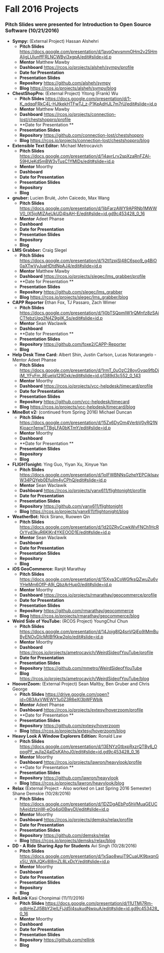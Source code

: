 # Fall 2016 Projects 
### Pitch Slides were presented for Introduction to Open Source Software (10/21/2016) 

- **Sympy:** (External Project) Hassan Alshehri 
  - **Pitch Slides** https://docs.google.com/presentation/d/1avqOwvsmmOHm2v25HmAIigLUlunffFRLNCWByi3xgpA/edit#slide=id.p
  - **Mentor** Matthew Mawby
  - **Dashboard** https://rcos.io/projects/alsheh/sympy/profile
  - **Date for Presentation**
  - **Presentation Slides** 
  - **Repository** https://github.com/alsheh/sympy
  - **Blog** https://rcos.io/projects/alsheh/sympy/blog
- **ChestShopPro:** (External Project) Yitong (Frank) Wu 
  - **Pitch Slides** https://docs.google.com/presentation/d/1-K_qdqqFRkC4L-HJtkekHTFwTJ_z-P1KeAdHJL7m7rU/edit#slide=id.p
  - **Mentor** Matthew Mawby
  - **Dashboard** https://rcos.io/projects/connection-lost/chestshoppro/profile
  - **Date for Presentation **
  - **Presentation Slides** 
  - **Repository** https://github.com/connection-lost/chestshoppro
  - **Blog** https://rcos.io/projects/connection-lost/chestshoppro/blog
- **Extensible Text Editor:** Michael Metrocavich 
  - **Pitch Slides** https://docs.google.com/presentation/d/14avrLrv2spXzaRnFZAl-59HUeKd5mBW3vTusC1YMIDs/edit#slide=id.p
  - **Mentor** Moorthy
  - **Dashboard**
  - **Date for Presentation**
  - **Presentation Slides**
  - **Repository** 
  - **Blog** 
- **gnuber:** Lucien Brulé, John Caicedo, Max Wang 
  - **Pitch Slides** https://docs.google.com/presentation/d/1ibFarzAWY9APRNb1MWWV0_IX5joMIZAeUkUD4IsAH-E/edit#slide=id.gd9c453428_0_16
  - **Mentor** Adeet Phanse
  - **Dashboard**
  - **Date for Presentation**
  - **Presentation Slides** 
  - **Repository** 
  - **Blog** 
- **LMS Grabber:** Craig Slegel 
  - **Pitch Slides** https://docs.google.com/presentation/d/1j2tl1zpjSl48C6spo9_g4BiO0aXTwVyJuaHDtdNpAJ4/edit#slide=id.p
  - **Mentor** Matthew Mawby
  - **Dashboard** https://rcos.io/projects/slegec/lms_grabber/profile
  - **Date for Presentation **
  - **Presentation Slides** 
  - **Repository** https://github.com/slegec/lms_grabber
  - **Blog** https://rcos.io/projects/slegec/lms_grabber/blog
- **CAPP Reporter** Ethan Fox, TJ Passaro, Zach Wimer 
  - **Pitch Slides** https://docs.google.com/presentation/d/1j0bTSQpmIW1rQMnfz8zSAiCTfebzUqg2N4Z9gilK_5s/edit#slide=id.p
  - **Mentor** Sean Waclawik
  - **Dashboard**
  - **Date for Presentation **
  - **Presentation Slides** 
  - **Repository** https://github.com/foxe2/CAPP-Reporter
  - **Blog** 
- **Help Desk Time Card:** Albert Shin, Justin Carlson, Lucas Notarangelo - Mentor Adeet Phanse
  - **Pitch Slides** https://docs.google.com/presentation/d/1rmT_0uOzC28oyGvqp9fbDjiM_YFyFm_8EueIq129Dxk/edit#slide=id.g1389d3c552_0_143
  - **Mentor** Moorthy
  - **Dashboard** https://rcos.io/projects/vcc-helpdesk/timecard/profile
  - **Date for Presentation**
  - **Presentation Slides** 
  - **Repository** https://github.com/vcc-helpdesk/timecard
  - **Blog** https://rcos.io/projects/vcc-helpdesk/timecard/blog
- **MineBot v2:** (continued from Spring 2016) Michael Duncan 
  - **Pitch Slides** https://docs.google.com/presentation/d/15Zx6DyOm4VerbV0yRQ1NKjoacn1enwTTBgLFA0bKTmY/edit#slide=id.p
  - **Mentor** Moorthy
  - **Dashboard**
  - **Date for Presentation **
  - **Presentation Slides** 
  - **Repository** 
  - **Blog** 
- **FLIGHTonight:**  Ying Guo, Yiyan Xu, Xinyue Yan 
  - **Pitch Slides** https://docs.google.com/presentation/d/1oIFWBNNsGzhpYEPCjkIsavW34PQYeb0Efujlm4yCPhQ/edit#slide=id.p
  - **Mentor** Sean Waclawik
  - **Dashboard** https://rcos.io/projects/yanx611/flightonight/profile
  - **Date for Presentation**
  - **Presentation Slides** 
  - **Repository** https://github.com/yanx611/flightonight
  - **Blog** https://rcos.io/projects/yanx611/flightonight/blog
- **WeatherBot:** Nick Sirano, Ruowen Qin
  - **Pitch Slides** https://docs.google.com/presentation/d/1d20ZRyCcwkWvFNCh1HcROrYyd3kuR6KlKr4YKEOOD1E/edit#slide=id.p
  - **Mentor** Sean Waclawik
  - **Dashboard**
  - **Date for Presentation**
  - **Presentation Slides**
  - **Repository** 
  - **Blog** 
- **iOS GeoCommerce:** Ranjit Marathay
  - **Pitch Slides** https://docs.google.com/presentation/d/15Xva3CoWGfksQZwuZu6vYHeMm6OfP-A9j_QbzArHup0/edit#slide=id.p
  - **Mentor** Moorthy
  - **Dashboard** https://rcos.io/projects/rmarathay/geocommerce/profile
  - **Date for Presentation**
  - **Presentation Slides** 
  - **Repository** https://github.com/rmarathay/geocommerce
  - **Blog** https://rcos.io/projects/rmarathay/geocommerce/blog
- **Weird Side of YouTube:** (RCOS Project) YoungChul Chun
  - **Pitch Slides** https://docs.google.com/presentation/d/14Jojg8lQ4snVQjEp9IMmBuByENOvDIcMtIBfKkw2plo/edit#slide=id.p
  - **Mentor** Moorthy
  - **Dashboard** https://rcos.io/projects/ametrocavich/WeirdSideofYouTube/profile
  - **Date for Presentation**
  - **Presentation Slides** 
  - **Repository** https://github.com/mmetro/WeirdSideofYouTube
  - **Blog** https://rcos.io/projects/ametrocavich/WeirdSideofYouTube/blog
- **HooverZoom:** (External Project) Sean Maltby, Ben Gruber and Chris George 
  - **Pitch Slides** https://drive.google.com/open?id=0B3AxVWEWY1u0Z3R6eXI3bWFWblk
  - **Mentor** Adeet Phanse
  - **Dashboard** https://rcos.io/projects/extesy/hoverzoom/profile
  - **Date for Presentation **
  - **Presentation Slides** 
  - **Repository** https://github.com/extesy/hoverzoom
  - **Blog** https://rcos.io/projects/extesy/hoverzoom/blog
- **Heavy Look A Window Explorers Edition:**  Ronald Law 
  - **Pitch Slides** https://docs.google.com/presentation/d/13ENYzGtbxpRxzrQTBy6_OppgPF_wJla24alDsKAhoJ0/edit#slide=id.gd9c453428_0_16
  - **Mentor** Moorthy
  - **Dashboard** https://rcos.io/projects/lawron/heavylook/profile
  - **Date for Presentation **
  - **Presentation Slides** 
  - **Repository** https://github.com/lawron/heavylook
  - **Blog** https://rcos.io/projects/lawron/heavylook/blog
- **Relax**  (External Project - Also worked on Last Spring 2016 Semester) Shane Demskie (10/28/2016)
  - **Pitch Slides** https://docs.google.com/presentation/d/1DZDgAEbPq5hVMuaGEUChAejdztzinW-eOq4qi0BwyDI/edit#slide=id.p
  - **Mentor** Moorthy
  - **Dashboard** https://rcos.io/projects/demsks/relax/profile
  - **Date for Presentation**
  - **Presentation Slides** 
  - **Repository** https://github.com/demsks/relax
  - **Blog** https://rcos.io/projects/demsks/relax/blog
- **DD - A Ride Sharing App for Students**  Avi Singh (10/28/2016)
  - **Pitch Slides** https://docs.google.com/presentation/d/1xSao8wujT9CuaUK9bxqnGx5U_WAJQKy8l8mZL8LxDcY/edit#slide=id.p
  - **Mentor** Moorthy
  - **Dashboard**
  - **Date for Presentation**
  - **Presentation Slides** 
  - **Repository** 
  - **Blog** 
- **RelLink**  Kasi Chonpimai (11/11/2016)
  - **Pitch Slides** https://docs.google.com/presentation/d/11UTMj7Rm-qdbHeZJl5BbY2jelLFjJd5l4sukudNwpuA/edit#slide=id.gd9c453428_0_16
  - **Mentor** Moorthy
  - **Dashboard**
  - **Date for Presentation**
  - **Presentation Slides** 
  - **Repository** https://github.com/rellink
  - **Blog** 

